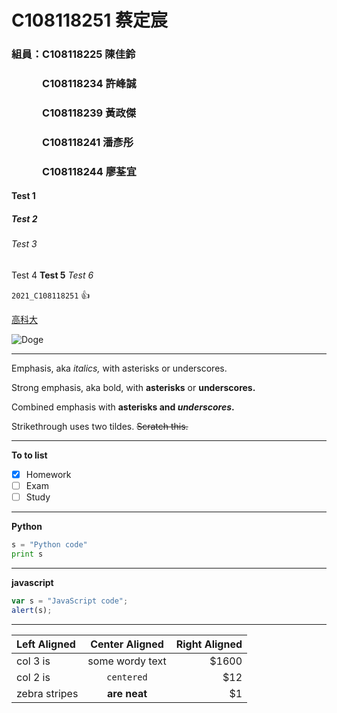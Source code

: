 # C108118251 蔡定宸

### 組員：C108118225 陳佳鈴
### 　　　C108118234 許峰誠
### 　　　C108118239 黃政傑
### 　　　C108118241 潘彥彤
### 　　　C108118244 廖荃宜

#### Test 1

##### Test 2

###### Test 3

Test 4 **Test 5** *Test 6*

`2021_C108118251` 👍

[高科大](https://www.nkust.edu.tw/)

![Doge](https://raw.githubusercontent.com/neil96103/C108118251_0928/8629a21f35501c450ddb2f6dfd90b0162527a054/doge.jpg "Doge")

***
Emphasis, aka *italics,* with asterisks or underscores. 

Strong emphasis, aka bold, with **asterisks** or **underscores.** 

Combined emphasis with **asterisks and _underscores_.** 

Strikethrough uses two tildes. <s>Scratch this.</s> 
***
**To to list**
- [X] Homework
- [ ] Exam
- [ ] Study
***
**Python**
```python
s = "Python code"
print s
```
***
**javascript**
```js
var s = "JavaScript code";
alert(s);
```
***
| Left Aligned | Center Aligned | Right Aligned |
| :----------- | :------------: | ------------: |
| col 3 is     | some wordy text| $1600         |
| col 2 is     | `centered`     | $12           |
| zebra stripes| **are neat**   | $1            |
